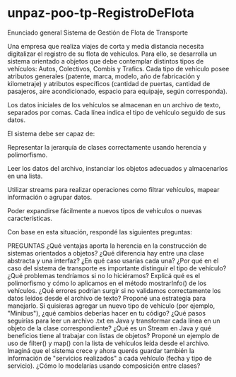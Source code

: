 # unpaz-poo-tp-RegistroDeFlota


Enunciado general
Sistema de Gestión de Flota de Transporte

Una empresa que realiza viajes de corta y media distancia necesita digitalizar el registro de su flota de vehículos. Para ello, se desarrolla un sistema orientado a objetos que debe contemplar distintos tipos de vehículos: Autos, Colectivos, Combis y Trafics. Cada tipo de vehículo posee atributos generales (patente, marca, modelo, año de fabricación y kilometraje) y atributos específicos (cantidad de puertas, cantidad de pasajeros, aire acondicionado, espacio para equipaje, según corresponda).

Los datos iniciales de los vehículos se almacenan en un archivo de texto, separados por comas. Cada línea indica el tipo de vehículo seguido de sus datos.

El sistema debe ser capaz de:

Representar la jerarquía de clases correctamente usando herencia y polimorfismo.

Leer los datos del archivo, instanciar los objetos adecuados y almacenarlos en una lista.

Utilizar streams para realizar operaciones como filtrar vehículos, mapear información o agrupar datos.

Poder expandirse fácilmente a nuevos tipos de vehículos o nuevas características.

Con base en esta situación, respondé las siguientes preguntas:

PREGUNTAS
¿Qué ventajas aporta la herencia en la construcción de sistemas orientados a objetos?
¿Qué diferencia hay entre una clase abstracta y una interfaz? ¿En qué caso usarías cada una?
¿Por qué en el caso del sistema de transporte es importante distinguir el tipo de vehículo? ¿Qué problemas tendríamos si no lo hiciéramos?
Explicá qué es el polimorfismo y cómo lo aplicamos en el método mostrarInfo() de los vehículos.
¿Qué errores podrían surgir si no validamos correctamente los datos leídos desde el archivo de texto? Proponé una estrategia para manejarlo.
Si quisieras agregar un nuevo tipo de vehículo (por ejemplo, "Minibus"), ¿qué cambios deberías hacer en tu código?
¿Qué pasos seguirías para leer un archivo .txt en Java y transformar cada línea en un objeto de la clase correspondiente?
¿Qué es un Stream en Java y qué beneficios tiene al trabajar con listas de objetos?
Proponé un ejemplo de uso de filter() y map() con la lista de vehículos leída desde el archivo.
Imaginá que el sistema crece y ahora querés guardar también la información de "servicios realizados" a cada vehículo (fecha y tipo de servicio). ¿Cómo lo modelarías usando composición entre clases?
